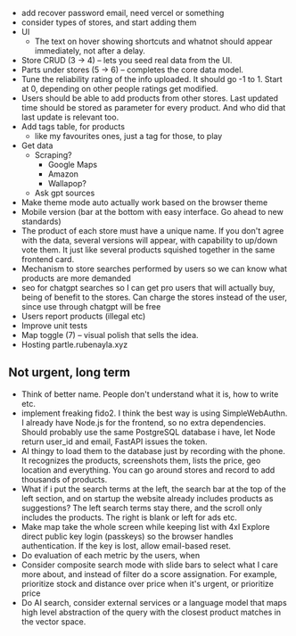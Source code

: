 

- add recover password email, need vercel or something
- consider types of stores, and start adding them
- UI
    - The text on hover showing shortcuts and whatnot should appear immediately, not after a delay. 
- Store CRUD (3 → 4) – lets you seed real data from the UI.
- Parts under stores (5 → 6) – completes the core data model.
- Tune the reliability rating of the info uploaded. It should go -1 to 1. Start at 0, depending on other people ratings get modified.
- Users should be able to add products from other stores. Last updated time should be stored as parameter for every product. And who did that last update is relevant too.
- Add tags table, for products
    - like my favourites ones, just a tag for those, to play
- Get data
    - Scraping?
        - Google Maps
        - Amazon
        - Wallapop?
    - Ask gpt sources
- Make theme mode auto actually work based on the browser theme
- Mobile version (bar at the bottom with easy interface. Go ahead to new standards)
- The product of each store must have a unique name. If you don't agree with the data, several versions will appear, with capability to up/down vote them. It just like several products squished together in the same frontend card.
- Mechanism to store searches performed by users so we can know what products are more demanded
- seo for chatgpt searches so I can get pro users that will actually buy, being of benefit to the stores. Can charge the stores instead of the user, since use through chatgpt will be free
- Users report products (illegal etc)
- Improve unit tests
- Map toggle (7) – visual polish that sells the idea.
- Hosting partle.rubenayla.xyz

## Not urgent, long term
- Think of better name. People don't understand what it is, how to write etc.
- implement freaking fido2. I think the best way is using SimpleWebAuthn. I already have Node.js for the frontend, so no extra dependencies. Should probably use the same PostgreSQL database i have, let Node return user_id and email, FastAPI issues the token.
- AI thingy to load them to the database just by recording with the phone. It recognizes the products, screenshots them, lists the price, geo location and everything. You can go around stores and record to add thousands of products.
- What if i put the search terms at the left, the search bar at the top of the left section, and on startup the website already includes products as suggestions? The left search terms stay there, and the scroll only includes the products. The right is blank or left for ads etc.
- Make map take the whole screen while keeping list with 4xl
Explore direct public key login (passkeys) so the browser handles authentication. If the key is lost, allow email-based reset.
- Do evaluation of each metric by the users, when
- Consider composite search mode with slide bars to select what I care more about, and instead of filter do a score assignation. For example, prioritize stock and distance over price when it's urgent, or prioritize price 
- Do AI search, consider external services or a language model that maps high level abstraction of the query with the closest product matches in the vector space.